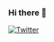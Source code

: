 ### Hi there 👋
<p align="left">
  <a href="https://twitter.com/iolardemartini" target="_blank">
    <img src="https://steamuserimages-a.akamaihd.net/ugc/947329622338383378/FEFB321BF7776A3CC144F2B14014CAD70D66B5E4/" alt="Twitter"/>
  </a>
</p>
<!--
**ridohendrawan/ridohendrawan** is a ✨ _special_ ✨ repository because its `README.md` (this file) appears on your GitHub profile.

Here are some ideas to get you started:

- 🔭 I’m currently working on ...
- 🌱 I’m currently learning ...
- 👯 I’m looking to collaborate on ...
- 🤔 I’m looking for help with ...
- 💬 Ask me about ...
- 📫 How to reach me: ...
- 😄 Pronouns: ...
- ⚡ Fun fact: ...
-->
